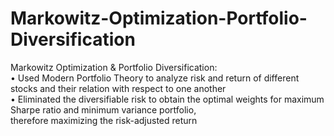 # Markowitz-Optimization-Portfolio-Diversification


Markowitz Optimization & Portfolio Diversification:                                              
    • Used Modern Portfolio Theory to analyze risk and return of different stocks and their relation with respect to one another</br>
    • Eliminated the diversifiable risk to obtain the optimal weights for maximum Sharpe ratio and minimum variance portfolio,</br>
    therefore maximizing the risk-adjusted return</br>
